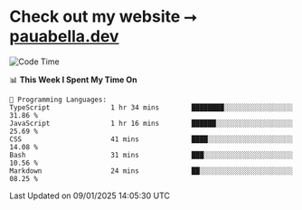 # Check out my website ⭢ [pauabella.dev](https://pauabella.dev)

<!--START_SECTION:waka-->
![Code Time](http://img.shields.io/badge/Code%20Time-3%2C998%20hrs%2039%20mins-blue)

📊 **This Week I Spent My Time On** 

```text
💬 Programming Languages: 
TypeScript               1 hr 34 mins        ████████░░░░░░░░░░░░░░░░░   31.86 % 
JavaScript               1 hr 16 mins        ██████░░░░░░░░░░░░░░░░░░░   25.69 % 
CSS                      41 mins             ████░░░░░░░░░░░░░░░░░░░░░   14.08 % 
Bash                     31 mins             ███░░░░░░░░░░░░░░░░░░░░░░   10.56 % 
Markdown                 24 mins             ██░░░░░░░░░░░░░░░░░░░░░░░   08.25 % 
```


 Last Updated on 09/01/2025 14:05:30 UTC
<!--END_SECTION:waka-->
